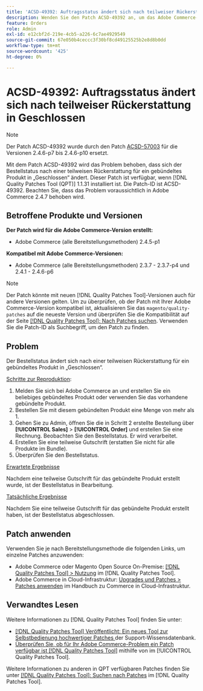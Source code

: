 ```yaml
---
title: 'ACSD-49392: Auftragsstatus ändert sich nach teilweiser Rückerstattung in Geschlossen'
description: Wenden Sie den Patch ACSD-49392 an, um das Adobe Commerce-Problem zu beheben, bei dem sich der Bestellstatus nach einer teilweisen Rückerstattung für ein gebündeltes Produkt in „Geschlossen“ ändert.
feature: Orders
role: Admin
exl-id: e12cbf2d-219e-4cb5-a226-6c7ae4929549
source-git-commit: 67e050b4ceccc3f30bf8cd49125525b2e8d8b0dd
workflow-type: tm+mt
source-wordcount: '425'
ht-degree: 0%

---
```


# ACSD-49392: Auftragsstatus ändert sich nach teilweiser Rückerstattung in Geschlossen

>[!NOTE]
>
>Der Patch ACSD-49392 wurde durch den Patch [ACSD-57003](https://experienceleague.adobe.com/de/docs/commerce-operations/tools/quality-patches-tool/patches-available-in-qpt/v1-1-46/acsd-57003-order-status-changed-to-complete-instead-of-processing) für die Versionen 2.4.6-p7 bis 2.4.6-p10 ersetzt.

Mit dem Patch ACSD-49392 wird das Problem behoben, dass sich der Bestellstatus nach einer teilweisen Rückerstattung für ein gebündeltes Produkt in „Geschlossen“ ändert. Dieser Patch ist verfügbar, wenn [!DNL Quality Patches Tool (QPT)] 1.1.31 installiert ist. Die Patch-ID ist ACSD-49392. Beachten Sie, dass das Problem voraussichtlich in Adobe Commerce 2.4.7 behoben wird.

## Betroffene Produkte und Versionen

**Der Patch wird für die Adobe Commerce-Version erstellt:**

* Adobe Commerce (alle Bereitstellungsmethoden) 2.4.5-p1

**Kompatibel mit Adobe Commerce-Versionen:**

* Adobe Commerce (alle Bereitstellungsmethoden) 2.3.7 - 2.3.7-p4 und 2.4.1 - 2.4.6-p6

>[!NOTE]
>
>Der Patch könnte mit neuen [!DNL Quality Patches Tool]-Versionen auch für andere Versionen gelten. Um zu überprüfen, ob der Patch mit Ihrer Adobe Commerce-Version kompatibel ist, aktualisieren Sie das `magento/quality-patches` auf die neueste Version und überprüfen Sie die Kompatibilität auf der Seite [[!DNL Quality Patches Tool]: Nach Patches suchen](https://experienceleague.adobe.com/tools/commerce-quality-patches/index.html?lang=de). Verwenden Sie die Patch-ID als Suchbegriff, um den Patch zu finden.

## Problem

Der Bestellstatus ändert sich nach einer teilweisen Rückerstattung für ein gebündeltes Produkt in „Geschlossen“.

<u>Schritte zur Reproduktion</u>:

1. Melden Sie sich bei Adobe Commerce an und erstellen Sie ein beliebiges gebündeltes Produkt oder verwenden Sie das vorhandene gebündelte Produkt.
1. Bestellen Sie mit diesem gebündelten Produkt eine Menge von mehr als 1.
1. Gehen Sie zu Admin, öffnen Sie die in Schritt 2 erstellte Bestellung über **[!UICONTROL Sales]** > **[!UICONTROL Order]** und erstellen Sie eine Rechnung. Beobachten Sie den Bestellstatus. Er wird verarbeitet.
1. Erstellen Sie eine teilweise Gutschrift (erstatten Sie nicht für alle Produkte im Bundle).
1. Überprüfen Sie den Bestellstatus.

<u>Erwartete Ergebnisse</u>

Nachdem eine teilweise Gutschrift für das gebündelte Produkt erstellt wurde, ist der Bestellstatus in Bearbeitung.

<u>Tatsächliche Ergebnisse</u>

Nachdem Sie eine teilweise Gutschrift für das gebündelte Produkt erstellt haben, ist der Bestellstatus abgeschlossen.

## Patch anwenden

Verwenden Sie je nach Bereitstellungsmethode die folgenden Links, um einzelne Patches anzuwenden:

* Adobe Commerce oder Magento Open Source On-Premise: [[!DNL Quality Patches Tool] > Nutzung](/help/tools/quality-patches-tool/usage.md) im [!DNL Quality Patches Tool].
* Adobe Commerce in Cloud-Infrastruktur: [Upgrades und Patches > Patches anwenden](https://experienceleague.adobe.com/docs/commerce-cloud-service/user-guide/develop/upgrade/apply-patches.html?lang=de) im Handbuch zu Commerce in Cloud-Infrastruktur.

## Verwandtes Lesen

Weitere Informationen zu [!DNL Quality Patches Tool] finden Sie unter:

* [[!DNL Quality Patches Tool] Veröffentlicht: Ein neues Tool zur Selbstbedienung hochwertiger Patches ](https://experienceleague.adobe.com/de/docs/commerce-knowledge-base/kb/announcements/commerce-announcements/magento-quality-patches-released-new-tool-to-self-serve-quality-patches) der Support-Wissensdatenbank.
* [Überprüfen Sie, ob für Ihr Adobe Commerce-Problem ein Patch verfügbar ist [!DNL Quality Patches Tool]](/help/tools/quality-patches-tool/patches-available-in-qpt/check-patch-for-magento-issue-with-magento-quality-patches.md) mithilfe von im [!UICONTROL Quality Patches Tool].


Weitere Informationen zu anderen in QPT verfügbaren Patches finden Sie unter [[!DNL Quality Patches Tool]: Suchen nach Patches](https://experienceleague.adobe.com/tools/commerce-quality-patches/index.html?lang=de) im [!DNL Quality Patches Tool].
